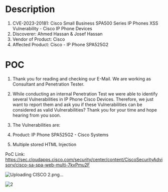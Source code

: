# Description

1. CVE-2023-20181: Cisco Small Business SPA500 Series IP Phones XSS Vulnerability - Cisco IP Phone Devices
1. Discoverer: Ahmed Hassan & Josef Hassan
1. Vendor of Product: Cisco
1. Affected Product: Cisco - IP Phone SPA525G2

# POC
1. Thank you for reading and checking our E-Mail. We are working as Consultant and Penetration Tester. 

1. While conducting an internal Penetration Test we were able to identify several Vulnerabilities in IP Phone Cisco Devices. Therefore, we just want to report them and ask you if these Vulnerabilities can be considered as valid Vulnerabilities?  Thank you for your time and hope hearing from you soon.
1. The Vulnerabilities are:
1. Product: IP Phone SPA525G2 - Cisco Systems
1.	Multiple stored HTML Injection



PoC Link: https://sec.cloudapps.cisco.com/security/center/content/CiscoSecurityAdvisory/cisco-sa-spa-web-multi-7kvPmu2F


![Uploading CISCO 2.png…]()



![2](https://github.com/ahmedvienna/Vulnerabilities/assets/80028768/86ed718b-0cf8-45d2-bdbe-cf3218876a7d)
